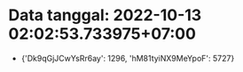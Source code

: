 # Data tanggal: 2022-10-13 02:02:53.733975+07:00

* {'Dk9qGjJCwYsRr6ay': 1296, 'hM81tyiNX9MeYpoF': 5727}
